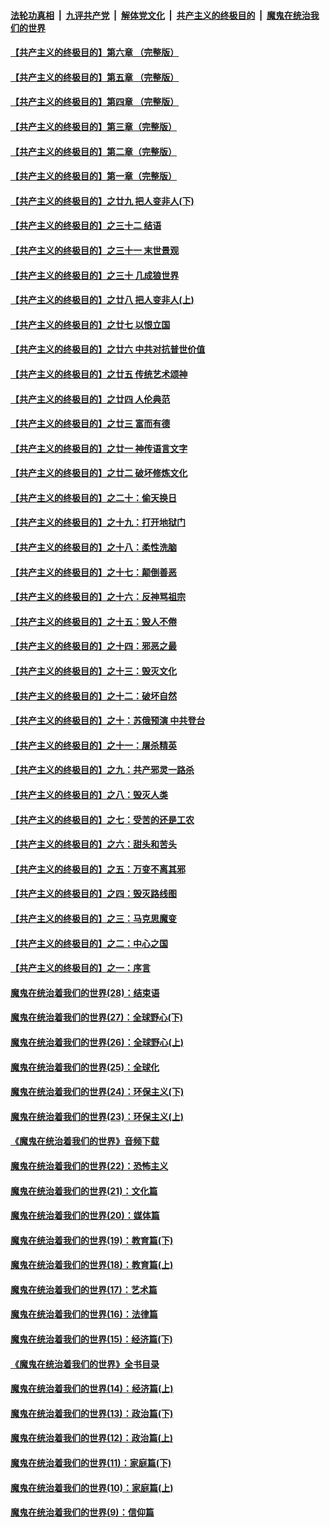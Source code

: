 

####  [法轮功真相](../../../../basic/blob/master/README.md?t=04090630) &nbsp;|&nbsp; [九评共产党](../../../../9ping.md/blob/master/README.md?t=04090630) &nbsp;|&nbsp; [解体党文化](../../../../jtdwh.md/blob/master/README.md?t=04090630)  &nbsp;|&nbsp; [共产主义的终极目的](../../../../gczydzjmd.md/blob/master/README.md?t=04090630) &nbsp;|&nbsp; [魔鬼在统治我们的世界](../../../../mgztzwmdsj.md/blob/master/README.md?t=04090630) 

#### [【共产主义的终极目的】第六章 （完整版）](../pages/nsc422/n11428913.md?t=04090630) 

#### [【共产主义的终极目的】第五章 （完整版）](../pages/nsc422/n11428912.md?t=04090630) 

#### [【共产主义的终极目的】第四章 （完整版）](../pages/nsc422/n11428907.md?t=04090630) 

#### [【共产主义的终极目的】第三章（完整版）](../pages/nsc422/n11428848.md?t=04090630) 

#### [【共产主义的终极目的】第二章（完整版）](../pages/nsc422/n11428831.md?t=04090630) 

#### [【共产主义的终极目的】第一章（完整版）](../pages/nsc422/n11417651.md?t=04090630) 

#### [【共产主义的终极目的】之廿九 把人变非人(下)](../pages/nsc422/n11344140.md?t=04090630) 

#### [【共产主义的终极目的】之三十二 结语](../pages/nsc422/n11360535.md?t=04090630) 

#### [【共产主义的终极目的】之三十一 末世景观](../pages/nsc422/n11351129.md?t=04090630) 

#### [【共产主义的终极目的】之三十 几成狼世界](../pages/nsc422/n11348280.md?t=04090630) 

#### [【共产主义的终极目的】之廿八 把人变非人(上)](../pages/nsc422/n11340492.md?t=04090630) 

#### [【共产主义的终极目的】之廿七 以恨立国](../pages/nsc422/n11336944.md?t=04090630) 

#### [【共产主义的终极目的】之廿六 中共对抗普世价值](../pages/nsc422/n11324785.md?t=04090630) 

#### [【共产主义的终极目的】之廿五 传统艺术颂神](../pages/nsc422/n11296396.md?t=04090630) 

#### [【共产主义的终极目的】之廿四 人伦典范](../pages/nsc422/n11296397.md?t=04090630) 

#### [【共产主义的终极目的】之廿三 富而有德](../pages/nsc422/n11283598.md?t=04090630) 

#### [【共产主义的终极目的】之廿一 神传语言文字](../pages/nsc422/n11263265.md?t=04090630) 

#### [【共产主义的终极目的】之廿二 破坏修炼文化](../pages/nsc422/n11245728.md?t=04090630) 

#### [【共产主义的终极目的】之二十：偷天换日](../pages/nsc422/n11238846.md?t=04090630) 

#### [【共产主义的终极目的】之十九：打开地狱门](../pages/nsc422/n11206376.md?t=04090630) 

#### [【共产主义的终极目的】之十八：柔性洗脑](../pages/nsc422/n11199994.md?t=04090630) 

#### [【共产主义的终极目的】之十七：颠倒善恶](../pages/nsc422/n11179782.md?t=04090630) 

#### [【共产主义的终极目的】之十六：反神骂祖宗](../pages/nsc422/n11166798.md?t=04090630) 

#### [【共产主义的终极目的】之十五：毁人不倦](../pages/nsc422/n11166792.md?t=04090630) 

#### [【共产主义的终极目的】之十四：邪恶之最](../pages/nsc422/n11150249.md?t=04090630) 

#### [【共产主义的终极目的】之十三：毁灭文化](../pages/nsc422/n11135227.md?t=04090630) 

#### [【共产主义的终极目的】之十二：破坏自然](../pages/nsc422/n11135214.md?t=04090630) 

#### [【共产主义的终极目的】之十：苏俄预演 中共登台](../pages/nsc422/n11118424.md?t=04090630) 

#### [【共产主义的终极目的】之十一：屠杀精英](../pages/nsc422/n11118442.md?t=04090630) 

#### [【共产主义的终极目的】之九：共产邪灵一路杀](../pages/nsc422/n11114139.md?t=04090630) 

#### [【共产主义的终极目的】之八：毁灭人类](../pages/nsc422/n11108503.md?t=04090630) 

#### [【共产主义的终极目的】之七：受苦的还是工农](../pages/nsc422/n11101809.md?t=04090630) 

#### [【共产主义的终极目的】之六：甜头和苦头](../pages/nsc422/n11096971.md?t=04090630) 

#### [【共产主义的终极目的】之五：万变不离其邪](../pages/nsc422/n11091285.md?t=04090630) 

#### [【共产主义的终极目的】之四：毁灭路线图](../pages/nsc422/n11086284.md?t=04090630) 

#### [【共产主义的终极目的】之三：马克思魔变](../pages/nsc422/n11061941.md?t=04090630) 

#### [【共产主义的终极目的】之二：中心之国](../pages/nsc422/n11047728.md?t=04090630) 

#### [【共产主义的终极目的】之一：序言](../pages/nsc422/n11086077.md?t=04090630) 

#### [魔鬼在统治着我们的世界(28)：结束语](../pages/nsc422/n10936246.md?t=04090630) 

#### [魔鬼在统治着我们的世界(27)：全球野心(下)](../pages/nsc422/n10928319.md?t=04090630) 

#### [魔鬼在统治着我们的世界(26)：全球野心(上)](../pages/nsc422/n10900318.md?t=04090630) 

#### [魔鬼在统治着我们的世界(25)：全球化](../pages/nsc422/n10788205.md?t=04090630) 

#### [魔鬼在统治着我们的世界(24)：环保主义(下)](../pages/nsc422/n10695307.md?t=04090630) 

#### [魔鬼在统治着我们的世界(23)：环保主义(上)](../pages/nsc422/n10688613.md?t=04090630) 

#### [《魔鬼在统治着我们的世界》音频下载](../pages/nsc422/n10635553.md?t=04090630) 

#### [魔鬼在统治着我们的世界(22)：恐怖主义](../pages/nsc422/n10614727.md?t=04090630) 

#### [魔鬼在统治着我们的世界(21)：文化篇](../pages/nsc422/n10597706.md?t=04090630) 

#### [魔鬼在统治着我们的世界(20)：媒体篇](../pages/nsc422/n10586579.md?t=04090630) 

#### [魔鬼在统治着我们的世界(19)：教育篇(下)](../pages/nsc422/n10564808.md?t=04090630) 

#### [魔鬼在统治着我们的世界(18)：教育篇(上)](../pages/nsc422/n10526970.md?t=04090630) 

#### [魔鬼在统治着我们的世界(17)：艺术篇](../pages/nsc422/n10499093.md?t=04090630) 

#### [魔鬼在统治着我们的世界(16)：法律篇](../pages/nsc422/n10485969.md?t=04090630) 

#### [魔鬼在统治着我们的世界(15)：经济篇(下)](../pages/nsc422/n10469975.md?t=04090630) 

#### [《魔鬼在统治着我们的世界》全书目录](../pages/nsc422/n10464261.md?t=04090630) 

#### [魔鬼在统治着我们的世界(14)：经济篇(上)](../pages/nsc422/n10457370.md?t=04090630) 

#### [魔鬼在统治着我们的世界(13)：政治篇(下)](../pages/nsc422/n10448270.md?t=04090630) 

#### [魔鬼在统治着我们的世界(12)：政治篇(上)](../pages/nsc422/n10444576.md?t=04090630) 

#### [魔鬼在统治着我们的世界(11)：家庭篇(下)](../pages/nsc422/n10440961.md?t=04090630) 

#### [魔鬼在统治着我们的世界(10)：家庭篇(上)](../pages/nsc422/n10435448.md?t=04090630) 

#### [魔鬼在统治着我们的世界(9)：信仰篇](../pages/nsc422/n10432159.md?t=04090630) 

